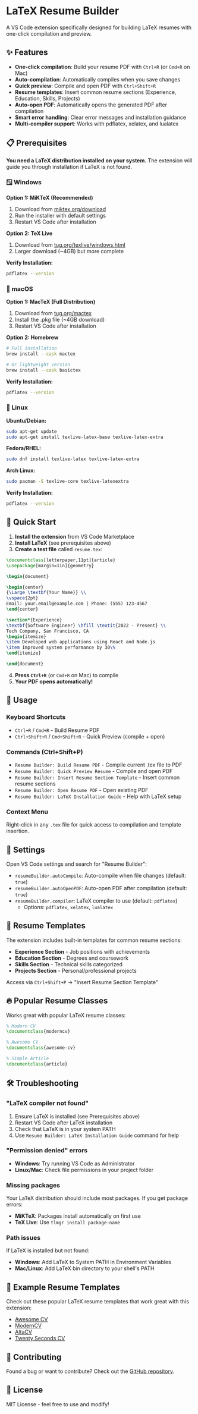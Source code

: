 # LaTeX Resume Builder

A VS Code extension specifically designed for building LaTeX resumes with one-click compilation and preview.

## ✨ Features

- **One-click compilation**: Build your resume PDF with `Ctrl+R` (or `Cmd+R` on Mac)
- **Auto-compilation**: Automatically compiles when you save changes
- **Quick preview**: Compile and open PDF with `Ctrl+Shift+R`
- **Resume templates**: Insert common resume sections (Experience, Education, Skills, Projects)
- **Auto-open PDF**: Automatically opens the generated PDF after compilation
- **Smart error handling**: Clear error messages and installation guidance
- **Multi-compiler support**: Works with pdflatex, xelatex, and lualatex

## 📋 Prerequisites

**You need a LaTeX distribution installed on your system.** The extension will guide you through installation if LaTeX is not found.

### 🪟 Windows

**Option 1: MiKTeX (Recommended)**
1. Download from [miktex.org/download](https://miktex.org/download)
2. Run the installer with default settings
3. Restart VS Code after installation

**Option 2: TeX Live**
1. Download from [tug.org/texlive/windows.html](https://tug.org/texlive/windows.html)
2. Larger download (~4GB) but more complete

**Verify Installation:**
```cmd
pdflatex --version
```

### 🍎 macOS

**Option 1: MacTeX (Full Distribution)**
1. Download from [tug.org/mactex](https://tug.org/mactex/)
2. Install the .pkg file (~4GB download)
3. Restart VS Code after installation

**Option 2: Homebrew**
```bash
# Full installation
brew install --cask mactex

# Or lightweight version
brew install --cask basictex
```

**Verify Installation:**
```bash
pdflatex --version
```

### 🐧 Linux

**Ubuntu/Debian:**
```bash
sudo apt-get update
sudo apt-get install texlive-latex-base texlive-latex-extra
```

**Fedora/RHEL:**
```bash
sudo dnf install texlive-latex texlive-latex-extra
```

**Arch Linux:**
```bash
sudo pacman -S texlive-core texlive-latexextra
```

**Verify Installation:**
```bash
pdflatex --version
```

## 🚀 Quick Start

1. **Install the extension** from VS Code Marketplace
2. **Install LaTeX** (see prerequisites above)
3. **Create a test file** called `resume.tex`:

```latex
\documentclass[letterpaper,11pt]{article}
\usepackage[margin=1in]{geometry}

\begin{document}

\begin{center}
{\Large \textbf{Your Name}} \\
\vspace{2pt}
Email: your.email@example.com | Phone: (555) 123-4567
\end{center}

\section*{Experience}
\textbf{Software Engineer} \hfill \textit{2022 - Present} \\
Tech Company, San Francisco, CA
\begin{itemize}
\item Developed web applications using React and Node.js
\item Improved system performance by 30\%
\end{itemize}

\end{document}
```

4. **Press `Ctrl+R`** (or `Cmd+R` on Mac) to compile
5. **Your PDF opens automatically!**

## 📖 Usage

### Keyboard Shortcuts
- `Ctrl+R` / `Cmd+R` - Build Resume PDF
- `Ctrl+Shift+R` / `Cmd+Shift+R` - Quick Preview (compile + open)

### Commands (Ctrl+Shift+P)
- `Resume Builder: Build Resume PDF` - Compile current .tex file to PDF
- `Resume Builder: Quick Preview Resume` - Compile and open PDF
- `Resume Builder: Insert Resume Section Template` - Insert common resume sections
- `Resume Builder: Open Resume PDF` - Open existing PDF
- `Resume Builder: LaTeX Installation Guide` - Help with LaTeX setup

### Context Menu
Right-click in any `.tex` file for quick access to compilation and template insertion.

## 🔧 Settings

Open VS Code settings and search for "Resume Builder":

- `resumeBuilder.autoCompile`: Auto-compile when file changes (default: `true`)
- `resumeBuilder.autoOpenPDF`: Auto-open PDF after compilation (default: `true`)
- `resumeBuilder.compiler`: LaTeX compiler to use (default: `pdflatex`)
  - Options: `pdflatex`, `xelatex`, `lualatex`

## 🎯 Resume Templates

The extension includes built-in templates for common resume sections:

- **Experience Section** - Job positions with achievements
- **Education Section** - Degrees and coursework
- **Skills Section** - Technical skills categorized
- **Projects Section** - Personal/professional projects

Access via `Ctrl+Shift+P` → "Insert Resume Section Template"

## 🔥 Popular Resume Classes

Works great with popular LaTeX resume classes:

```latex
% Modern CV
\documentclass{moderncv}

% Awesome CV
\documentclass{awesome-cv}

% Simple Article
\documentclass{article}
```

## 🛠️ Troubleshooting

### "LaTeX compiler not found"
1. Ensure LaTeX is installed (see Prerequisites above)
2. Restart VS Code after LaTeX installation
3. Check that LaTeX is in your system PATH
4. Use `Resume Builder: LaTeX Installation Guide` command for help

### "Permission denied" errors
- **Windows**: Try running VS Code as Administrator
- **Linux/Mac**: Check file permissions in your project folder

### Missing packages
Your LaTeX distribution should include most packages. If you get package errors:
- **MiKTeX**: Packages install automatically on first use
- **TeX Live**: Use `tlmgr install package-name`

### Path issues
If LaTeX is installed but not found:
- **Windows**: Add LaTeX to System PATH in Environment Variables
- **Mac/Linux**: Add LaTeX bin directory to your shell's PATH

## 🎨 Example Resume Templates

Check out these popular LaTeX resume templates that work great with this extension:

- [Awesome CV](https://github.com/posquit0/Awesome-CV)
- [ModernCV](https://ctan.org/pkg/moderncv)
- [AltaCV](https://github.com/liantze/AltaCV)
- [Twenty Seconds CV](https://github.com/spagnuolocarmine/TwentySecondsCurriculumVitae-LaTex)

## 🤝 Contributing

Found a bug or want to contribute? Check out the [GitHub repository](https://github.com/your-username/latex-resume-builder).

## 📄 License

MIT License - feel free to use and modify!
